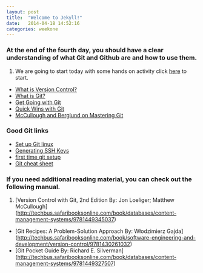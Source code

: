 ```yaml
---
layout: post
title:  "Welcome to Jekyll!"
date:   2014-04-18 14:52:16
categories: weekone
---
```


### At the end of the fourth day, you should have a clear understanding of what Git and Github are and how to use them.

1. We are going to start today with some hands on activity click [here](http://try.github.io/levels/1/challenges/1) to start.
+ [What is Version Control?](http://git-scm.com/video/what-is-version-control)
+ [What is Git?](http://git-scm.com/video/what-is-git)
+ [Get Going with Git](http://git-scm.com/video/get-going)
+ [Quick Wins with Git](http://git-scm.com/video/quick-wins)
+ [McCullough and Berglund on Mastering Git](http://techbus.safaribooksonline.com/video/software-engineering-and-development/version-control/9781449304737)

### Good Git links
+ [Set up Git linux](https://help.github.com/articles/set-up-git#platform-linux)
+ [Generating SSH Keys](https://help.github.com/articles/generating-ssh-keys)
+ [first time git setup](http://git-scm.com/book/en/Getting-Started-First-Time-Git-Setup)
+ [Git cheat sheet](http://jan-krueger.net/wordpress/wp-content/uploads/2007/09/git-cheat-sheet.pdf)


### If you need additional reading material, you can check out the following manual.

1. [Version Control with Git, 2nd Edition By: Jon Loeliger; Matthew McCullough] (http://techbus.safaribooksonline.com/book/databases/content-management-systems/9781449345037)
+ [Git Recipes: A Problem-Solution Approach By: Włodzimierz Gajda] (http://techbus.safaribooksonline.com/book/software-engineering-and-development/version-control/9781430261032)
+ [Git Pocket Guide By: Richard E. Silverman] (http://techbus.safaribooksonline.com/book/databases/content-management-systems/9781449327507)

